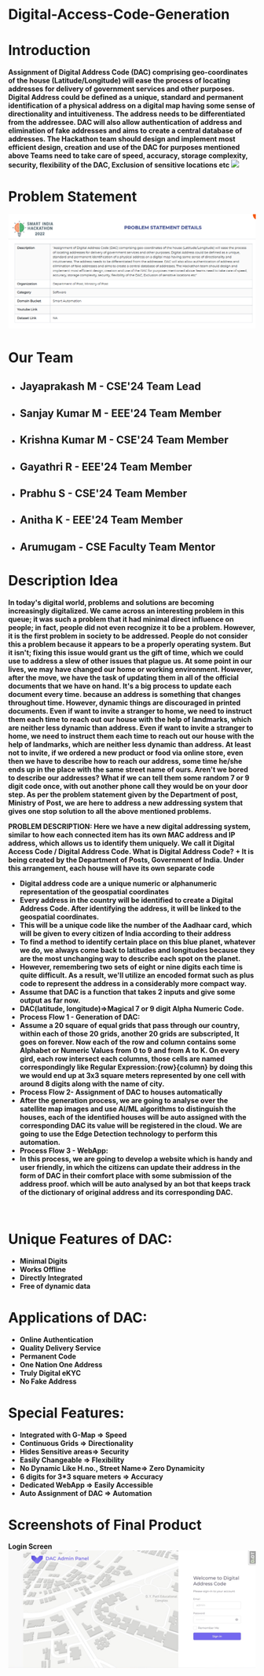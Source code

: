 # Digital-Access-Code-Generation
# Introduction
<b>Assignment of Digital Address Code (DAC) comprising geo-coordinates of the house (Latitude/Longitude) will ease the process of locating addresses for delivery of government services and other purposes. Digital Address could be defined as a unique, standard and permanent identification of a physical address on a digital map having some sense of directionality and intuitiveness. The address needs to be differentiated from the addressee. DAC will also allow authentication of address and elimination of fake addresses and aims to create a central database of addresses. The Hackathon team should design and implement most efficient design, creation and use of the DAC for purposes mentioned above Teams need to take care of speed, accuracy, storage complexity, security, flexibility of the DAC, Exclusion of sensitive locations etc<b>
<img src="photo (2).JPG">
</hr>

# Problem Statement
<img src="msedge_bIQEex9ERW.png">
<br>

# Our Team 
<ul>
<li><h2>Jayaprakash M   - CSE'24 Team Lead</h2></li>
<li><h2>Sanjay Kumar M  - EEE'24 Team Member</h2></li>
<li><h2>Krishna Kumar M - CSE'24 Team Member</h2></li>
<li><h2>Gayathri R      - EEE'24 Team Member</h2></li>
<li><h2>Prabhu S        - CSE'24 Team Member</h2></li>
<li><h2>Anitha K        - EEE'24 Team Member</h2></li>
<li><h2>Arumugam        - CSE Faculty Team Mentor</h2></li>
</ul>

# Description Idea

In today's digital world, problems and solutions are becoming increasingly digitalized. We came across an interesting problem in this queue; it was such a problem that it had minimal direct influence on people; in fact, people did not even recognize it to be a problem. However, it is the first problem in society to be addressed. People do not consider this a problem because it appears to be a properly operating system. But it isn't; fixing this issue would grant us the gift of time, which we could use to address a slew of other issues that plague us. At some point in our lives, we may have changed our home or working environment. However, after the move, we have the task of updating them in all of the official documents that we have on hand. It's a big process to update each document every time. because an address is something that changes throughout time. However, dynamic things are discouraged in printed documents. Even if want to invite a stranger to home, we need to instruct them each time to reach out our house with the help of landmarks, which are neither less dynamic than address. Even if want to invite a stranger to home, we need to instruct them each time to reach out our house with the help of landmarks, which are neither less dynamic than address. At least not to invite, if we ordered a new product or food via online store, even then we have to describe how to reach our address, some time he/she ends up in the place with the same street name of ours. Aren't we bored to describe our addresses? What if we can tell them some random 7 or 9 digit code once, with out another phone call they would be on your door step. As per the problem statement given by the Department of post, Ministry of Post, we are here to address a new addressing system that gives one stop solution to all the above mentioned problems. 

PROBLEM DESCRIPTION: Here we have a new digital addressing system, similar to how each connected item has its own MAC address and IP address, which allows us to identify them uniquely. We call it Digital Access Code / Digital Address Code. What is Digital Address Code? + It is being created by the Department of Posts, Government of India. Under this arrangement, each house will have its own separate code 
+ Digital address code are a unique numeric or alphanumeric representation of the geospatial coordinates 
+ Every address in the country will be identified to create a Digital Address Code. After identifying the address, it will be linked to the geospatial coordinates. 
+ This will be a unique code like the number of the Aadhaar card, which will be given to every citizen of India according to their address 
+ To find a method to identify certain place on this blue planet, whatever we do, we always come back to latitudes and longitudes because they are the most unchanging way to describe each spot on the planet.
+ However, remembering two sets of eight or nine digits each time is quite difficult. As a result, we'll utilize an encoded format such as plus code to represent the address in a considerably more compact way. 
+ Assume that DAC is a function that takes 2 inputs and give some output as far now. 
+ DAC(latitude, longitude)=>Magical 7 or 9 digit Alpha Numeric Code. 
+ Process Flow 1 - Generation of DAC: 
+ Assume a 20 square of equal grids that pass through our country, within each of those 20 grids, another 20 grids are subscripted, It goes on forever. Now each of the row and column contains some Alphabet or Numeric Values from 0 to 9 and from A to K. On every gird, each row intersect each columns, those cells are named correspondingly like Regular Expression:{row}{column} by doing this we would end up at 3x3 square meters represented by one cell with around 8 digits along with the name of city.
+ Process Flow 2- Assignment of DAC to houses automatically 
+ After the generation process, we are going to analyse over the satellite map images and use AI/ML algorithms to distinguish the houses, each of the identified houses will be auto assigned with the corresponding DAC its value will be registered in the cloud. We are going to use the Edge Detection technology to perform this automation.
+ Process Flow 3 - WebApp: 
+ In this process, we are going to develop a website which is handy and user friendly, in which the citizens can update their address in the form of DAC in their comfort place with some submission of the address proof. which will be auto analysed by an bot that keeps track of the dictionary of original address and its corresponding DAC. 
<br>

# Unique  Features of DAC:
 * Minimal Digits 
 * Works Offline
 * Directly Integrated 
 * Free of dynamic data 
 # Applications of DAC: 
 +  Online Authentication 
 +  Quality Delivery Service 
 +  Permanent Code 
 +  One Nation One Address 
 +  Truly Digital eKYC 
 +  No Fake Address 
# Special Features: 
 + Integrated with G-Map => Speed 
 + Continuous Grids => Directionality 
 + Hides Sensitive areas=> Security 
 + Easily Changeable => Flexibility 
 + No Dynamic Like H.no., Street Name=> Zero Dynamicity 
 + 6 digits for 3*3 square meters => Accuracy 
 + Dedicated WebApp => Easily Accessible 
 + Auto Assignment of DAC => Automation

# Screenshots of Final Product
Login Screen
<img src="photo (8).jpg">
